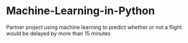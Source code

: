 # Machine-Learning-in-Python
Partner project using machine learning to predict whether or not a flight would be delayed by more than 15 minutes
